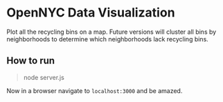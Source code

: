 # OpenNYC Data Visualization

Plot all the recycling bins on a map. Future versions will cluster all bins by neighborhoods to determine which neighborhoods
lack recycling bins.

## How to run

> node server.js  

Now in a browser navigate to `localhost:3000` and be amazed.

